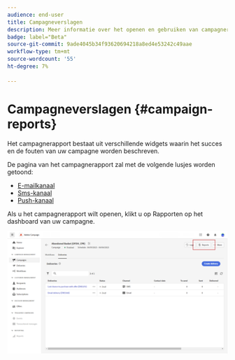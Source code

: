 ```yaml
---
audience: end-user
title: Campagneverslagen
description: Meer informatie over het openen en gebruiken van campagnerapporten
badge: label="Beta"
source-git-commit: 9ade4045b34f93620694218a8ed4e53242c49aae
workflow-type: tm+mt
source-wordcount: '55'
ht-degree: 7%

---
```


# Campagneverslagen {#campaign-reports}

<!-- CAN BE REMOVED___
>[!CONTEXTUALHELP]
>id="acw_campaign_reporting_sending"
>title="Reporting Sending"
>abstract="The Sending tab within your report provides in-depth insights into your visitors' interactions with your deliveries and any potential errors they may have encountered."

>[!CONTEXTUALHELP]
>id="acw_campaign_reporting_tracking"
>title="Reporting tracking"
>abstract="The Tracking tab within your report offers valuable data, including recipient behavior per link, breakdown of opens and clicks, as well as detailed information about the most frequently clicked URLs during a delivery."
-->



Het campagnerapport bestaat uit verschillende widgets waarin het succes en de fouten van uw campagne worden beschreven.

De pagina van het campagnerapport zal met de volgende lusjes worden getoond:

* [E-mailkanaal](campaign-reports-email.md)
* [Sms-kanaal](campaign-reports-sms.md)
* [Push-kanaal](campaign-reports-push.md)

Als u het campagnerapport wilt openen, klikt u op Rapporten op het dashboard van uw campagne.

![](assets/campaign_report_email_13.png)
